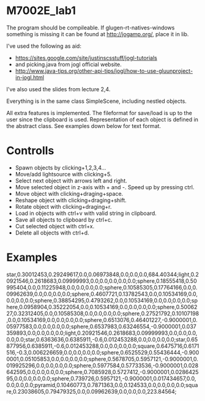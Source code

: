 M7002E_lab1
===========
The program should be compileable. 
If glugen-rt-natives-windows something is missing it can be found at http://jogamp.org/, place it in lib. 

I've used the following as aid: 
 - https://sites.google.com/site/justinscsstuff/jogl-tutorials
 - and picking.java from jogl official website.
 - http://www.java-tips.org/other-api-tips/jogl/how-to-use-gluunproject-in-jogl.html

I've also used the slides from lecture 2,4. 

Everything is in the same class SimpleScene, including nestled objects. 

All extra features is implemented. The fileformat for save/load is up to the user since the clipboard is used. Representation of each object is defined in the abstract class. See examples down below for text format. 

Controlls
===========
 - Spawn objects by clicking+1,2,3,4... 
 - Move/add lightsource with clicking+5. 
 - Select next object with arrows left and right. 
 - Move selected object in z-axis with + and -. Speed up by pressing ctrl. 
 - Move object with clicking+draging+space. 
 - Reshape object with clicking+draging+shift. 
 - Rotate object with clicking+draging+r. 
 - Load in objects with ctrl+v with valid string in clipboard. 
 - Save all objects to clipboard by ctrl+c. 
 - Cut selected object with ctrl+x. 
 - Delete all objects with ctrl+d. 
 
Examples
===========
star,0.30012453,0.29249617,0.0,0.06973848,0.0,0.0,0.0,684.40344;light,0.20921546,0.2618683,0.09999993,0.0,0.0,0.0,0.0,0.0;sphere,0.18555418,0.50995404,0.0,0.11225948,0.0,0.0,0.0,0.0;sphere,0.10585305,0.17764166,0.0,0.09962639,0.0,0.0,0.0,0.0;sphere,0.4607721,0.13782543,0.0,0.10534169,0.0,0.0,0.0,0.0;sphere,0.38854295,0.4793262,0.0,0.10534169,0.0,0.0,0.0,0.0;sphere,0.0958904,0.35222054,0.0,0.10534169,0.0,0.0,0.0,0.0;sphere,0.5006227,0.32312405,0.0,0.10585308,0.0,0.0,0.0,0.0;sphere,0.27521792,0.10107198,0.0,0.10534169,0.0,0.0,0.0,0.0;sphere,0.6513076,0.46401227,-0.9000001,0.05977583,0.0,0.0,0.0,0.0;sphere,0.6537983,0.63246554,-0.9000001,0.037359893,0.0,0.0,0.0,0.0;light,0.20921546,0.2618683,0.09999993,0.0,0.0,0.0,0.0,0.0;star,0.6363636,0.6385911,-0.6,0.012453288,0.0,0.0,0.0,0.0;star,0.65877956,0.6385911,-0.6,0.012453288,0.0,0.0,0.0,0.0;square,0.6475716,0.6171516,-0.3,0.006226659,0.0,0.0,0.0,0.0;sphere,0.6525529,0.55436444,-0.9000001,0.05105853,0.0,0.0,0.0,0.0;sphere,0.5678705,0.5957121,-0.9000001,0.019925296,0.0,0.0,0.0,0.0;sphere,0.5977584,0.57733536,-0.9000001,0.028642595,0.0,0.0,0.0,0.0;sphere,0.7085928,0.5727412,-0.9000001,0.028642595,0.0,0.0,0.0,0.0;sphere,0.739726,0.5957121,-0.9000001,0.017434657,0.0,0.0,0.0,0.0;pyramid,0.10460773,0.7871363,0.0,0.124533,0.0,0.0,0.0,0.0;square,0.23038605,0.79479325,0.0,0.09962639,0.0,0.0,0.0,223.84564;
